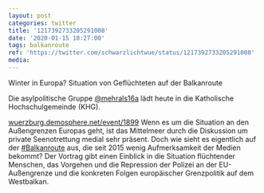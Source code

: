 ```yaml
---
layout: post
categories: twitter
title: '1217392733205291008'
date: '2020-01-15 10:27:00'
tags: balkanroute
ref: 'https://twitter.com/schwarzlichtwue/status/1217392733205291008'
media:
---
```

Winter in Europa? Situation von Geflüchteten auf der Balkanroute



Die asylpolitische Gruppe [@mehrals16a](https://twitter.com/mehrals16a) lädt heute in die Katholische Hochschulgemeinde (KHG).



[wuerzburg.demosphere.net/event/1899](https://wuerzburg.demosphere.net/event/1899)
Wenn es um die Situation an den Außengrenzen Europas geht, ist das Mittelmeer durch die Diskussion um private Seenotrettung medial sehr präsent. Doch wie sieht es eigentlich auf der [#Balkanroute](/t/balkanroute) aus, die seit 2015 wenig Aufmerksamkeit der Medien bekommt?
Der Vortrag gibt einen Einblick in die Situation flüchtender Menschen, das Vorgehen und die Repression der Polizei an der EU-Außengrenze und die konkreten Folgen europäischer Grenzpolitik auf dem Westbalkan.